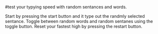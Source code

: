 #test your typying speed with random sentances and words.

Start by pressing the start button and it type out the randmly selected sentance. Toggle between random words and random sentanes using the toggle button. Reset your fastest high by pressing the restart button. 